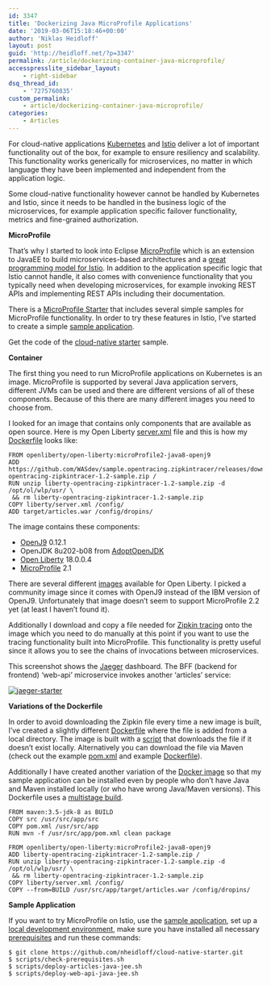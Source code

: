 ```yaml
---
id: 3347
title: 'Dockerizing Java MicroProfile Applications'
date: '2019-03-06T15:18:46+00:00'
author: 'Niklas Heidloff'
layout: post
guid: 'http://heidloff.net/?p=3347'
permalink: /article/dockerizing-container-java-microprofile/
accesspresslite_sidebar_layout:
    - right-sidebar
dsq_thread_id:
    - '7275760835'
custom_permalink:
    - article/dockerizing-container-java-microprofile/
categories:
    - Articles
---
```


For cloud-native applications [Kubernetes](https://kubernetes.io/) and [Istio](https://istio.io/) deliver a lot of important functionality out of the box, for example to ensure resiliency and scalability. This functionality works generically for microservices, no matter in which language they have been implemented and independent from the application logic.

Some cloud-native functionality however cannot be handled by Kubernetes and Istio, since it needs to be handled in the business logic of the microservices, for example application specific failover functionality, metrics and fine-grained authorization.

**MicroProfile**

That’s why I started to look into Eclipse [MicroProfile](https://microprofile.io/) which is an extension to JavaEE to build microservices-based architectures and a [great programming model for Istio](https://www.eclipse.org/community/eclipse_newsletter/2018/september/MicroProfile_istio.php). In addition to the application specific logic that Istio cannot handle, it also comes with convenience functionality that you typically need when developing microservices, for example invoking REST APIs and implementing REST APIs including their documentation.

There is a [MicroProfile Starter](https://start.microprofile.io/) that includes several simple samples for MicroProfile functionality. In order to try these features in Istio, I’ve started to create a simple [sample application](https://github.com/nheidloff/cloud-native-starter).

Get the code of the [cloud-native starter](https://github.com/nheidloff/cloud-native-starter) sample.

**Container**

The first thing you need to run MicroProfile applications on Kubernetes is an image. MicroProfile is supported by several Java application servers, different JVMs can be used and there are different versions of all of these components. Because of this there are many different images you need to choose from.

I looked for an image that contains only components that are available as open source. Here is my Open Liberty [server.xml](https://github.com/nheidloff/cloud-native-starter/blob/master/articles-java-jee/liberty/server.xml) file and this is how my [Dockerfile](https://github.com/nheidloff/cloud-native-starter/blob/master/articles-java-jee/Dockerfile) looks like:

```
FROM openliberty/open-liberty:microProfile2-java8-openj9
ADD https://github.com/WASdev/sample.opentracing.zipkintracer/releases/download/1.2/liberty-opentracing-zipkintracer-1.2-sample.zip /
RUN unzip liberty-opentracing-zipkintracer-1.2-sample.zip -d /opt/ol/wlp/usr/ \
 && rm liberty-opentracing-zipkintracer-1.2-sample.zip
COPY liberty/server.xml /config/
ADD target/articles.war /config/dropins/
```

The image contains these components:

- [OpenJ9](https://www.eclipse.org/openj9/) 0.12.1
- OpenJDK 8u202-b08 from [AdoptOpenJDK](https://adoptopenjdk.net/)
- [Open Liberty](https://openliberty.io/) 18.0.0.4
- [MicroProfile](https://microprofile.io/) 2.1

There are several different [images](https://github.com/OpenLiberty/ci.docker) available for Open Liberty. I picked a community image since it comes with OpenJ9 instead of the IBM version of OpenJ9. Unfortunately that image doesn’t seem to support MicroProfile 2.2 yet (at least I haven’t found it).

Additionally I download and copy a file needed for [Zipkin tracing](https://istio.io/docs/tasks/telemetry/distributed-tracing/) onto the image which you need to do manually at this point if you want to use the tracing functionality built into MicroProfile. This functionality is pretty useful since it allows you to see the chains of invocations between microservices.

This screenshot shows the [Jaeger](https://www.jaegertracing.io/) dashboard. The BFF (backend for frontend) ‘web-api’ microservice invokes another ‘articles’ service:

[![jaeger-starter](http://heidloff.net/wp-content/uploads/2019/03/jaeger-starter-1024x509.png)](http://heidloff.net/wp-content/uploads/2019/03/jaeger-starter.png)

**Variations of the Dockerfile**

In order to avoid downloading the Zipkin file every time a new image is built, I’ve created a slightly different [Dockerfile](https://github.com/nheidloff/cloud-native-starter/blob/master/articles-java-jee/Dockerfile.previousdownload) where the file is added from a local directory. The image is built with a [script](https://github.com/nheidloff/cloud-native-starter/blob/master/scripts/deploy-articles-java-jee.sh#L18-L24) that downloads the file if it doesn’t exist locally. Alternatively you can download the file via Maven (check out the example [pom.xml](https://github.com/eclipse/microprofile-service-mesh-service-a/blob/master/pom.xml) and example [Dockerfile](https://github.com/eclipse/microprofile-service-mesh-service-a/blob/master/src/main/profiles/liberty/Dockerfile)).

Additionally I have created another variation of the [Docker image](https://github.com/nheidloff/cloud-native-starter/blob/master/articles-java-jee/Dockerfile.nojava) so that my sample application can be installed even by people who don’t have Java and Maven installed locally (or who have wrong Java/Maven versions). This Dockerfile uses a [multistage build](https://docs.docker.com/develop/develop-images/multistage-build/).

```
FROM maven:3.5-jdk-8 as BUILD
COPY src /usr/src/app/src
COPY pom.xml /usr/src/app
RUN mvn -f /usr/src/app/pom.xml clean package

FROM openliberty/open-liberty:microProfile2-java8-openj9
ADD liberty-opentracing-zipkintracer-1.2-sample.zip /
RUN unzip liberty-opentracing-zipkintracer-1.2-sample.zip -d /opt/ol/wlp/usr/ \
 && rm liberty-opentracing-zipkintracer-1.2-sample.zip
COPY liberty/server.xml /config/
COPY --from=BUILD /usr/src/app/target/articles.war /config/dropins/
```

**Sample Application**

If you want to try MicroProfile on Istio, use the [sample application](https://github.com/nheidloff/cloud-native-starter), set up a [local development environment](http://heidloff.net/article/setup-local-development-kubernetes-istio), make sure you have installed all necessary [prerequisites](https://github.com/nheidloff/cloud-native-starter/blob/master/scripts/check-prerequisites.sh#L13-L21) and run these commands:

```
$ git clone https://github.com/nheidloff/cloud-native-starter.git
$ scripts/check-prerequisites.sh
$ scripts/deploy-articles-java-jee.sh
$ scripts/deploy-web-api-java-jee.sh
```